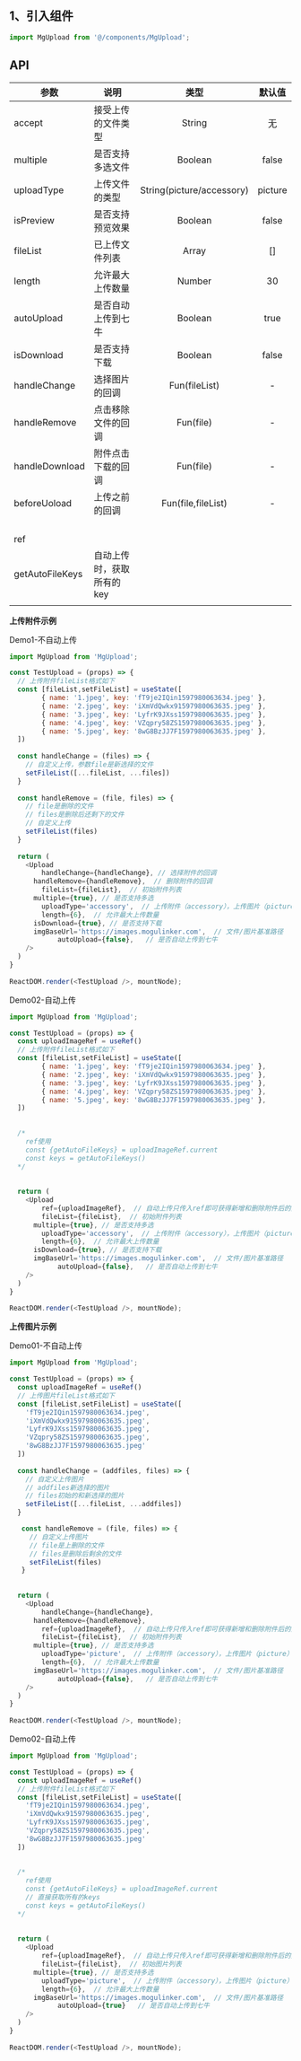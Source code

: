 ## 1、引入组件

``` js
import MgUpload from '@/components/MgUpload';
```

## API

| 参数            | 说明                      |           类型            | 默认值  |
| --------------- | ------------------------- | :-----------------------: | :-----: |
| accept          | 接受上传的文件类型        |          String           |   无    |
| multiple        | 是否支持多选文件          |          Boolean          |  false  |
| uploadType      | 上传文件的类型            | String(picture/accessory) | picture |
| isPreview       | 是否支持预览效果          |          Boolean          |  false  |
| fileList        | 已上传文件列表            |           Array           |   []    |
| length          | 允许最大上传数量          |          Number           |   30    |
| autoUpload      | 是否自动上传到七牛        |          Boolean          |  true   |
| isDownload      | 是否支持下载              |          Boolean          |  false  |
| handleChange    | 选择图片的回调            |       Fun(fileList)       |    -    |
| handleRemove    | 点击移除文件的回调        |         Fun(file)         |    -    |
| handleDownload  | 附件点击下载的回调        |         Fun(file)         |    -    |
| beforeUoload    | 上传之前的回调            |    Fun(file,fileList)     |    -    |
|                 |                           |                           |         |
|                 |                           |                           |         |
|                 |                           |                           |         |
|                 |                           |                           |         |
| ref             |                           |                           |         |
| getAutoFileKeys | 自动上传时，获取所有的key |                           |         |
|                 |                           |                           |         |



**上传附件示例**

Demo1-不自动上传

```javascript
import MgUpload from 'MgUpload';

const TestUpload = (props) => {
  // 上传附件fileList格式如下
  const [fileList,setFileList] = useState([
     	{ name: '1.jpeg', key: 'fT9je2IQin1597980063634.jpeg' },
     	{ name: '2.jpeg', key: 'iXmVdQwkx91597980063635.jpeg' },
    	{ name: '3.jpeg', key: 'LyfrK9JXss1597980063635.jpeg' },
    	{ name: '4.jpeg', key: 'VZqpry58ZS1597980063635.jpeg' },
    	{ name: '5.jpeg', key: '8wG8BzJJ7F1597980063635.jpeg' },
  ])
  
  const handleChange = (files) => {
    // 自定义上传，参数file是新选择的文件
    setFileList([...fileList, ...files])
  }
  
  const handleRemove = (file, files) => {
    // file是删除的文件
    // files是删除后还剩下的文件
    // 自定义上传
    setFileList(files)
  }
  
  return (
    <Upload
    	handleChange={handleChange}, // 选择附件的回调
      handleRemove={handleRemove},  // 删除附件的回调
    	fileList={fileList},  // 初始附件列表
      multiple={true}, // 是否支持多选
    	uploadType='accessory',  // 上传附件（accessory），上传图片（picture）
    	length={6},  // 允许最大上传数量
      isDownload={true}, // 是否支持下载
      imgBaseUrl='https://images.mogulinker.com',  // 文件/图片基准路径
			autoUpload={false},   // 是否自动上传到七牛
    />
  )
}
  
ReactDOM.render(<TestUpload />, mountNode);
```



Demo02-自动上传

```javascript
import MgUpload from 'MgUpload';

const TestUpload = (props) => {
  const uploadImageRef = useRef()
  // 上传附件fileList格式如下
  const [fileList,setFileList] = useState([
     	{ name: '1.jpeg', key: 'fT9je2IQin1597980063634.jpeg' },
     	{ name: '2.jpeg', key: 'iXmVdQwkx91597980063635.jpeg' },
    	{ name: '3.jpeg', key: 'LyfrK9JXss1597980063635.jpeg' },
    	{ name: '4.jpeg', key: 'VZqpry58ZS1597980063635.jpeg' },
    	{ name: '5.jpeg', key: '8wG8BzJJ7F1597980063635.jpeg' },
  ])
  
  
  /*
  	ref使用
  	const {getAutoFileKeys} = uploadImageRef.current
  	const keys = getAutoFileKeys()
  */
  
  
  return (
    <Upload
    	ref={uploadImageRef},  // 自动上传只传入ref即可获得新增和删除附件后的文件数据
    	fileList={fileList},  // 初始附件列表
      multiple={true}, // 是否支持多选
    	uploadType='accessory',  // 上传附件（accessory），上传图片（picture）
    	length={6},  // 允许最大上传数量
      isDownload={true}, // 是否支持下载
      imgBaseUrl='https://images.mogulinker.com',  // 文件/图片基准路径
			autoUpload={false},   // 是否自动上传到七牛
    />
  )
}
  
ReactDOM.render(<TestUpload />, mountNode);
```





**上传图片示例**

Demo01-不自动上传

```javascript
import MgUpload from 'MgUpload';

const TestUpload = (props) => {
  const uploadImageRef = useRef()
  // 上传图片fileList格式如下
  const [fileList,setFileList] = useState([
    'fT9je2IQin1597980063634.jpeg', 
    'iXmVdQwkx91597980063635.jpeg', 
    'LyfrK9JXss1597980063635.jpeg', 
    'VZqpry58ZS1597980063635.jpeg', 
    '8wG8BzJJ7F1597980063635.jpeg'
  ])
  
  const handleChange = (addfiles, files) => {
    // 自定义上传图片
    // addfiles新选择的图片
    // files初始的和新选择的图片
    setFileList([...fileList, ...addfiles])
  }

   const handleRemove = (file, files) => {
     // 自定义上传图片
     // file是上删除的文件
     // files是删除后剩余的文件
     setFileList(files)
   }
  
  
  return (
    <Upload
    	handleChange={handleChange},
      handleRemove={handleRemove},
    	ref={uploadImageRef},  // 自动上传只传入ref即可获得新增和删除附件后的文件数据
    	fileList={fileList},  // 初始附件列表
      multiple={true}, // 是否支持多选
    	uploadType='picture',  // 上传附件（accessory），上传图片（picture）
    	length={6},  // 允许最大上传数量
      imgBaseUrl='https://images.mogulinker.com',  // 文件/图片基准路径
			autoUpload={false},   // 是否自动上传到七牛
    />
  )
}
  
ReactDOM.render(<TestUpload />, mountNode);
```



Demo02-自动上传

```javascript
import MgUpload from 'MgUpload';

const TestUpload = (props) => {
  const uploadImageRef = useRef()
  // 上传附件fileList格式如下
  const [fileList,setFileList] = useState([
    'fT9je2IQin1597980063634.jpeg', 
    'iXmVdQwkx91597980063635.jpeg', 
    'LyfrK9JXss1597980063635.jpeg', 
    'VZqpry58ZS1597980063635.jpeg', 
    '8wG8BzJJ7F1597980063635.jpeg'
  ])
  
  
  /*
  	ref使用
  	const {getAutoFileKeys} = uploadImageRef.current
  	// 直接获取所有的keys
  	const keys = getAutoFileKeys()
  */
  
  
  return (
    <Upload
    	ref={uploadImageRef},  // 自动上传只传入ref即可获得新增和删除附件后的文件数据
    	fileList={fileList},  // 初始图片列表
      multiple={true}, // 是否支持多选
    	uploadType='picture',  // 上传附件（accessory），上传图片（picture）
    	length={6},  // 允许最大上传数量
      imgBaseUrl='https://images.mogulinker.com',  // 文件/图片基准路径
			autoUpload={true}   // 是否自动上传到七牛
    />
  )
}
  
ReactDOM.render(<TestUpload />, mountNode);
```

